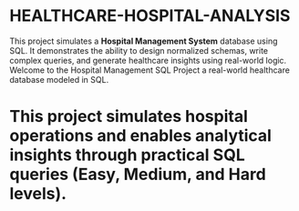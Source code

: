 # HEALTHCARE-HOSPITAL-ANALYSIS

This project simulates a **Hospital Management System** database using SQL. It demonstrates the ability to design normalized schemas, write complex queries, and generate healthcare insights using real-world logic.
Welcome to the Hospital Management SQL Project  a real-world healthcare database modeled in SQL. 
# This project simulates hospital operations and enables analytical insights through practical SQL queries (Easy, Medium, and Hard levels). 

